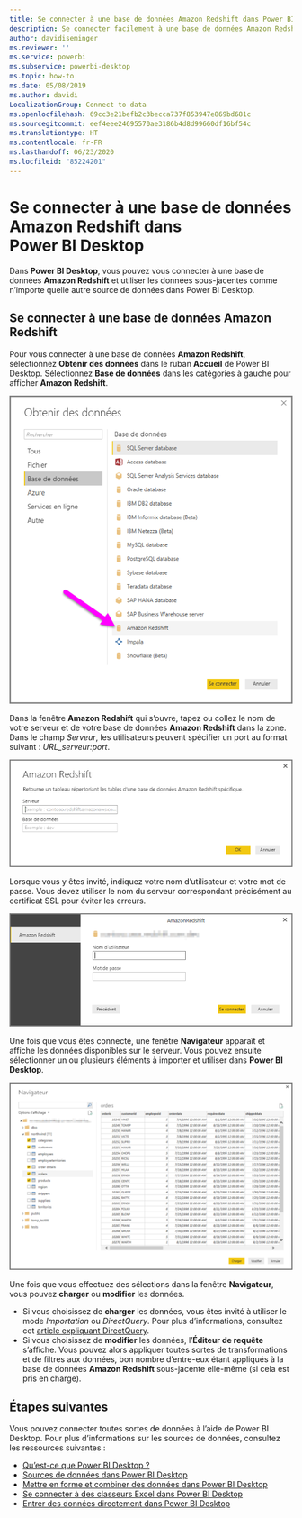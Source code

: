 ```yaml
---
title: Se connecter à une base de données Amazon Redshift dans Power BI Desktop
description: Se connecter facilement à une base de données Amazon Redshift et l’utiliser dans Power BI Desktop
author: davidiseminger
ms.reviewer: ''
ms.service: powerbi
ms.subservice: powerbi-desktop
ms.topic: how-to
ms.date: 05/08/2019
ms.author: davidi
LocalizationGroup: Connect to data
ms.openlocfilehash: 69cc3e21befb2c3becca737f853947e869bd681c
ms.sourcegitcommit: eef4eee24695570ae3186b4d8d99660df16bf54c
ms.translationtype: HT
ms.contentlocale: fr-FR
ms.lasthandoff: 06/23/2020
ms.locfileid: "85224201"
---
```

# <a name="connect-to-an-amazon-redshift-database-in-power-bi-desktop"></a>Se connecter à une base de données Amazon Redshift dans Power BI Desktop
Dans **Power BI Desktop**, vous pouvez vous connecter à une base de données **Amazon Redshift** et utiliser les données sous-jacentes comme n’importe quelle autre source de données dans Power BI Desktop.

## <a name="connect-to-an-amazon-redshift-database"></a>Se connecter à une base de données Amazon Redshift
Pour vous connecter à une base de données **Amazon Redshift**, sélectionnez **Obtenir des données** dans le ruban **Accueil** de Power BI Desktop. Sélectionnez **Base de données** dans les catégories à gauche pour afficher **Amazon Redshift**.

![](media/desktop-connect-redshift/connect_redshift_3.png)

Dans la fenêtre **Amazon Redshift** qui s’ouvre, tapez ou collez le nom de votre serveur et de votre base de données **Amazon Redshift** dans la zone. Dans le champ *Serveur*, les utilisateurs peuvent spécifier un port au format suivant : *URL_serveur:port*.

![](media/desktop-connect-redshift/connect_redshift_4.png)

Lorsque vous y êtes invité, indiquez votre nom d’utilisateur et votre mot de passe. Vous devez utiliser le nom du serveur correspondant précisément au certificat SSL pour éviter les erreurs. 

![](media/desktop-connect-redshift/connect_redshift_5.png)

Une fois que vous êtes connecté, une fenêtre **Navigateur** apparaît et affiche les données disponibles sur le serveur. Vous pouvez ensuite sélectionner un ou plusieurs éléments à importer et utiliser dans **Power BI Desktop**.

![](media/desktop-connect-redshift/connect_redshift_6.png)

Une fois que vous effectuez des sélections dans la fenêtre **Navigateur**, vous pouvez **charger** ou **modifier** les données.

* Si vous choisissez de **charger** les données, vous êtes invité à utiliser le mode *Importation* ou *DirectQuery*. Pour plus d’informations, consultez cet [article expliquant DirectQuery](desktop-use-directquery.md).
* Si vous choisissez de **modifier** les données, l’**Éditeur de requête** s’affiche. Vous pouvez alors appliquer toutes sortes de transformations et de filtres aux données, bon nombre d’entre-eux étant appliqués à la base de données **Amazon Redshift** sous-jacente elle-même (si cela est pris en charge).

## <a name="next-steps"></a>Étapes suivantes
Vous pouvez connecter toutes sortes de données à l’aide de Power BI Desktop. Pour plus d’informations sur les sources de données, consultez les ressources suivantes :

* [Qu’est-ce que Power BI Desktop ?](../fundamentals/desktop-what-is-desktop.md)
* [Sources de données dans Power BI Desktop](desktop-data-sources.md)
* [Mettre en forme et combiner des données dans Power BI Desktop](desktop-shape-and-combine-data.md)
* [Se connecter à des classeurs Excel dans Power BI Desktop](desktop-connect-excel.md)   
* [Entrer des données directement dans Power BI Desktop](desktop-enter-data-directly-into-desktop.md)   
